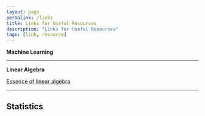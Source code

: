 ```yaml
---
layout: page
permalink: /links
title: Links for Useful Resources
description: "Links for Useful Resources"
tags: [link, resource]
---
```


**Machine Learning**

---

**Linear Algebra**

[Essence of linear algebra
](https://www.youtube.com/playlist?list=PLZHQObOWTQDPD3MizzM2xVFitgF8hE_ab)

---

**Statistics**
---

